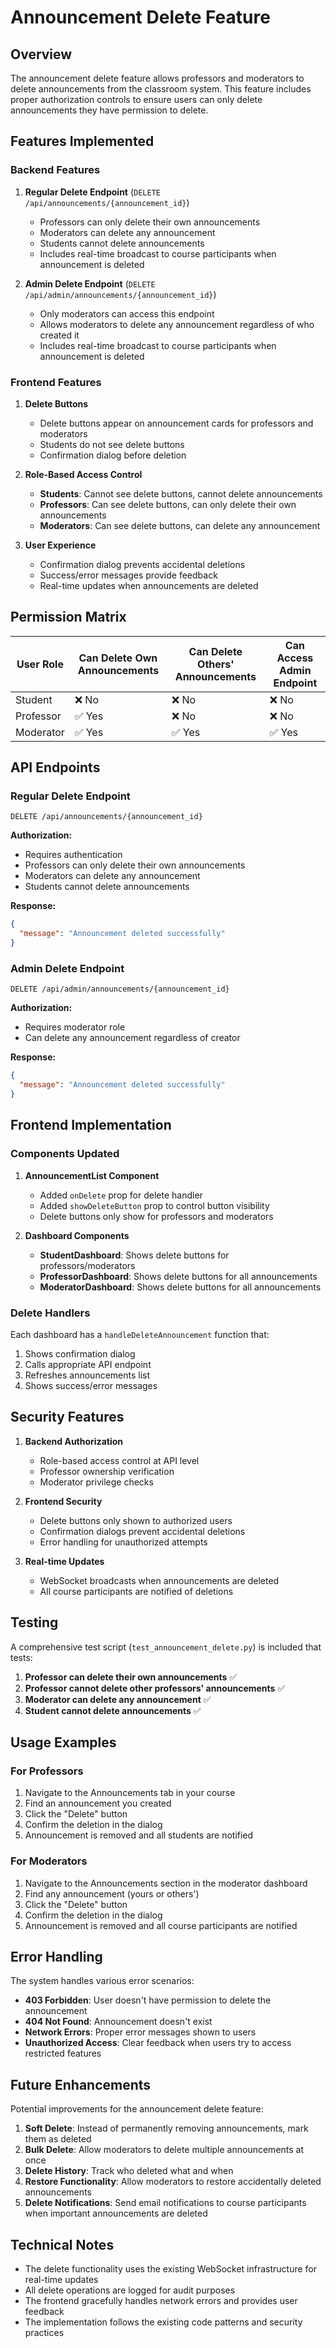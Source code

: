 # Announcement Delete Feature

## Overview

The announcement delete feature allows professors and moderators to delete announcements from the classroom system. This feature includes proper authorization controls to ensure users can only delete announcements they have permission to delete.

## Features Implemented

### Backend Features

1. **Regular Delete Endpoint** (`DELETE /api/announcements/{announcement_id}`)
   - Professors can only delete their own announcements
   - Moderators can delete any announcement
   - Students cannot delete announcements
   - Includes real-time broadcast to course participants when announcement is deleted

2. **Admin Delete Endpoint** (`DELETE /api/admin/announcements/{announcement_id}`)
   - Only moderators can access this endpoint
   - Allows moderators to delete any announcement regardless of who created it
   - Includes real-time broadcast to course participants when announcement is deleted

### Frontend Features

1. **Delete Buttons**
   - Delete buttons appear on announcement cards for professors and moderators
   - Students do not see delete buttons
   - Confirmation dialog before deletion

2. **Role-Based Access Control**
   - **Students**: Cannot see delete buttons, cannot delete announcements
   - **Professors**: Can see delete buttons, can only delete their own announcements
   - **Moderators**: Can see delete buttons, can delete any announcement

3. **User Experience**
   - Confirmation dialog prevents accidental deletions
   - Success/error messages provide feedback
   - Real-time updates when announcements are deleted

## Permission Matrix

| User Role | Can Delete Own Announcements | Can Delete Others' Announcements | Can Access Admin Endpoint |
|-----------|------------------------------|----------------------------------|---------------------------|
| Student   | ❌ No                        | ❌ No                            | ❌ No                     |
| Professor | ✅ Yes                       | ❌ No                            | ❌ No                     |
| Moderator | ✅ Yes                       | ✅ Yes                           | ✅ Yes                    |

## API Endpoints

### Regular Delete Endpoint
```
DELETE /api/announcements/{announcement_id}
```

**Authorization:**
- Requires authentication
- Professors can only delete their own announcements
- Moderators can delete any announcement
- Students cannot delete announcements

**Response:**
```json
{
  "message": "Announcement deleted successfully"
}
```

### Admin Delete Endpoint
```
DELETE /api/admin/announcements/{announcement_id}
```

**Authorization:**
- Requires moderator role
- Can delete any announcement regardless of creator

**Response:**
```json
{
  "message": "Announcement deleted successfully"
}
```

## Frontend Implementation

### Components Updated

1. **AnnouncementList Component**
   - Added `onDelete` prop for delete handler
   - Added `showDeleteButton` prop to control button visibility
   - Delete buttons only show for professors and moderators

2. **Dashboard Components**
   - **StudentDashboard**: Shows delete buttons for professors/moderators
   - **ProfessorDashboard**: Shows delete buttons for all announcements
   - **ModeratorDashboard**: Shows delete buttons for all announcements

### Delete Handlers

Each dashboard has a `handleDeleteAnnouncement` function that:
1. Shows confirmation dialog
2. Calls appropriate API endpoint
3. Refreshes announcements list
4. Shows success/error messages

## Security Features

1. **Backend Authorization**
   - Role-based access control at API level
   - Professor ownership verification
   - Moderator privilege checks

2. **Frontend Security**
   - Delete buttons only shown to authorized users
   - Confirmation dialogs prevent accidental deletions
   - Error handling for unauthorized attempts

3. **Real-time Updates**
   - WebSocket broadcasts when announcements are deleted
   - All course participants are notified of deletions

## Testing

A comprehensive test script (`test_announcement_delete.py`) is included that tests:

1. **Professor can delete their own announcements** ✅
2. **Professor cannot delete other professors' announcements** ✅
3. **Moderator can delete any announcement** ✅
4. **Student cannot delete announcements** ✅

## Usage Examples

### For Professors
1. Navigate to the Announcements tab in your course
2. Find an announcement you created
3. Click the "Delete" button
4. Confirm the deletion in the dialog
5. Announcement is removed and all students are notified

### For Moderators
1. Navigate to the Announcements section in the moderator dashboard
2. Find any announcement (yours or others')
3. Click the "Delete" button
4. Confirm the deletion in the dialog
5. Announcement is removed and all course participants are notified

## Error Handling

The system handles various error scenarios:

- **403 Forbidden**: User doesn't have permission to delete the announcement
- **404 Not Found**: Announcement doesn't exist
- **Network Errors**: Proper error messages shown to users
- **Unauthorized Access**: Clear feedback when users try to access restricted features

## Future Enhancements

Potential improvements for the announcement delete feature:

1. **Soft Delete**: Instead of permanently removing announcements, mark them as deleted
2. **Bulk Delete**: Allow moderators to delete multiple announcements at once
3. **Delete History**: Track who deleted what and when
4. **Restore Functionality**: Allow moderators to restore accidentally deleted announcements
5. **Delete Notifications**: Send email notifications to course participants when important announcements are deleted

## Technical Notes

- The delete functionality uses the existing WebSocket infrastructure for real-time updates
- All delete operations are logged for audit purposes
- The frontend gracefully handles network errors and provides user feedback
- The implementation follows the existing code patterns and security practices 